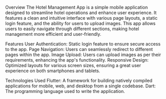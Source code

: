 Overview
The Hotel Management App is a simple mobile application designed to streamline hotel operations and enhance user experience. It features a clean and intuitive interface with various page layouts, a static login feature, and the ability for users to upload images. This app allows users to easily navigate through different sections, making hotel management more efficient and user-friendly.

Features
User Authentication: Static login feature to ensure secure access to the app.
Page Navigation: Users can seamlessly redirect to different pages within the app.
Image Upload: Users can upload images as per their requirements, enhancing the app's functionality.
Responsive Design: Optimized layouts for various screen sizes, ensuring a great user experience on both smartphones and tablets.

Technologies Used
Flutter: A framework for building natively compiled applications for mobile, web, and desktop from a single codebase.
Dart: The programming language used to write the application.

